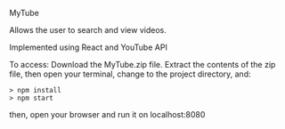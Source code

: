 MyTube

Allows the user to search and view videos.

Implemented using React and YouTube API


To access:
Download the MyTube.zip file.  Extract the contents of the zip file, then open your terminal, change to the project directory, and:

```
> npm install
> npm start
```

then, open your browser and run it on localhost:8080
